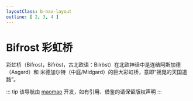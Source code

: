 ```yaml
---
layoutClass: b-nav-layout
outline: [ 2, 3, 4 ]
---
```


<script setup>
import Bifrost from './bifrost/components/Nav.vue';
</script>

# Bifrost 彩虹桥

彩虹桥（Bifrost，Bifröst，古北欧语：Bilröst）在北欧神话中是连结阿斯加德（Asgard）和 米德加尔特（中庭/Midgard）的巨大彩虹桥，意即“摇晃的天国道路”。

<Bifrost></Bifrost>

::: tip
该导航由 [maomao](https://github.com/maomao1996) 开发，如有引用、借鉴的请保留版权声明
:::
